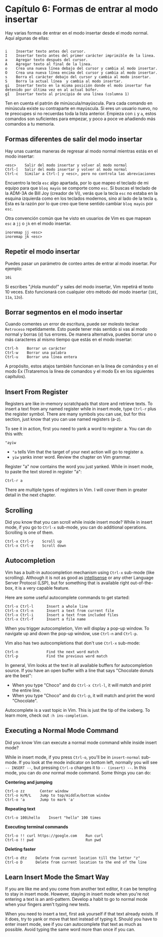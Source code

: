 # Capítulo 6: Formas de entrar al modo insertar

Hay varias formas de entrar en el modo insertar desde el modo normal. Aquí algunas de ellas:
```

i    Insertar texto antes del cursor.
I    Insertar texto antes del primer carácter imprimible de la linea.
a    Agregar texto después del cursor.
A    Agregar texto al final de la linea.
o    Crea una nueva línea debajo del cursor y cambia al modo insertar.
O    Crea una nueva línea encima del cursor y cambia al modo insertar.
s    Borra el carácter debajo del cursor y cambia al modo insertar.
S    Borra la actual línea  y cambia al modo insertar.
gi   Insertar texto en la misma posición donde el modo insertar fue detenido por última vez en al actual búfer.
gI   Insertar texto al principio de una línea (columna 1)
```

Ten en cuenta el patrón de minúscula/mayúscula. Para cada comando en minúscula existe su contraparte en mayúscula. Si eres un usuario nuevo, no te preocupes si no recuerdas toda la lista anterior. Empieza con `i` y `a`, estos comandos son suficientes para empezar, y poco a poce ve añadiendo más comandos a tu memoria.

## Formas diferentes de salir del modo insertar

Hay unas cuantas maneras de regresar al modo normal mientras estás en el modo insertar:
```
<esc>    Salir del modo insertar y volver al modo normal
Ctrl-[   Salir del modo insertar y volver al modo normal
Ctrl-c   Similar a Ctrl-[ y <esc>, pero no controla las abreviaciones

```

Encuentro la tecla `esc` algo apartada, por lo que mapeo el teclado de mi equipo para que `bloq mayús` se comporte como `esc`. Si buscas el teclado de la ADM-3A de Bill Joy (creador de Vi), verás que la tecla `esc` no estaba en la esquina izquierda como en los teclados modernos, sino al lado de la tecla `q`. Esta es la razón por lo que creo que tiene sentido cambiar `bloq mayús` por `esc`.

Otra convención común que he visto en usuarios de Vim es que mapean `esc` a `jj` o `jk` en el modo insertar.

```
inoremap jj <esc>
inoremap jk <esc>
```

## Repetir el modo insertar

Puedes pasar un parámetro de conteo antes de entrar al modo insertar. Por ejemplo:
```
10i
```

Si escribes "¡Hola mundo!" y sales del modo insertar, Vim repetirá el texto 10 veces. Esto funcionará con cualquier otro método del modo insertar (`10I`, `11a`, `12o`).

## Borrar segmentos en el modo insertar

Cuando comentes un error de escritura, puede ser molesto teclear `Retroceso` repetidamente. Esto puede tener más sentido si vas al modo normal y borras (`d`) tus errores. De manera alternativa, puedes borrar uno o más caracteres al mismo tiempo que estás en el modo insertar:

```
Ctrl-h    Borrar un carácter
Ctrl-w    Borrar una palabra
Ctrl-u    Borrar una línea entera

```

A propósito, estos atajos también funcionan en la línea de comándos y en el modo Ex (Trataremos la línea de comandos y el modo Ex en los siguientes capítulos).

## Insert From Register

Registers are like in-memory scratchpads that store and retrieve texts. To insert a text from any named register while in insert mode, type `Ctrl-r` plus the register symbol. There are many symbols you can use, but for this section, just know that you can use named registers (a-z).

To see it in action, first you need to yank a word to register a. You can do this with:
```
"ayiw
```
- `"a` tells Vim that the target of your next action will go to register a.
- `yiw` yanks inner word. Review the chapter on Vim grammar.

Register "a" now contains the word you just yanked. While in insert mode, to paste the text stored in register "a":

```
Ctrl-r a
```

There are multiple types of registers in Vim. I will cover them in greater detail in the next chapter.

## Scrolling

Did you know that you can scroll while inside insert mode? While in insert mode, if you go to `Ctrl-x` sub-mode, you can do additional operations. Scrolling is one of them.

```
Ctrl-x Ctrl-y    Scroll up
Ctrl-x Ctrl-e    Scroll down
```

## Autocompletion

Vim has a built-in autocompletion mechanism using `Ctrl-x` sub-mode (like scrolling). Although it is not as good as [intellisense](https://code.visualstudio.com/docs/editor/intellisense) or any other Language Server Protocol (LSP), but for something that is available right out-of-the-box, it is a very capable feature.

Here are some useful autocomplete commands to get started:
```
Ctrl-x Ctrl-l	   Insert a whole line
Ctrl-x Ctrl-n	   Insert a text from current file
Ctrl-x Ctrl-i	   Insert a text from included files
Ctrl-x Ctrl-f	   Insert a file name
```

When you trigger autocompletion, Vim will display a pop-up window. To navigate up and down the pop-up window, use `Ctrl-n` and `Ctrl-p`.

Vim also has two autocompletions that don't use `Ctrl-x` sub-mode:

```
Ctrl-n             Find the next word match
Ctrl-p             Find the previous word match
```

In general, Vim looks at the text in all available buffers for autocompletion source. If you have an open buffer with a line that says "Chocolate donuts are the best":
- When you type "Choco" and do `Ctrl-x Ctrl-l`, it will match and print the entire line.
- When you type "Choco" and do `Ctrl-p`, it will match and print the word "Chocolate".

Autocomplete is a vast topic in Vim. This is just the tip of the iceberg. To learn more, check out `:h ins-completion`.

## Executing a Normal Mode Command

Did you know Vim can execute a normal mode command while inside insert mode?

While in insert mode, if you press `Ctrl-o`, you'll be in `insert-normal` sub-mode. If you look at the mode indicator on bottom left, normally you will see `-- INSERT --`, but pressing `Ctrl-o`  changes it to `-- (insert) --`. In this mode, you can do *one* normal mode command. Some things you can do:

**Centering and jumping**
```
Ctrl-o zz       Center window
Ctrl-o H/M/L    Jump to top/middle/bottom window
Ctrl-o 'a       Jump to mark 'a'
```

**Repeating text**
```
Ctrl-o 100ihello    Insert "hello" 100 times
```

**Executing terminal commands**
```
Ctrl-o !! curl https://google.com    Run curl
Ctrl-o !! pwd                        Run pwd
```

**Deleting faster**
```
Ctrl-o dtz    Delete from current location till the letter "z"
Ctrl-o D      Delete from current location to the end of the line
```

## Learn Insert Mode the Smart Way

If you are like me and you come from another text editor, it can be tempting to stay in insert mode. However, staying in insert mode when you're not entering a text is an anti-pattern. Develop a habit to go to normal mode when your fingers aren't typing new texts.

When you need to insert a text, first ask yourself if that text already exists. If it does, try to yank or move that text instead of typing it. Should you have to enter insert mode, see if you can autocomplete that text as much as possible. Avoid typing the same word more than once if you can.
